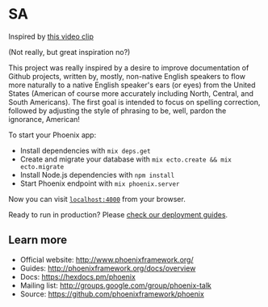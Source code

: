 # SA

Inspired by [this video clip](https://youtu.be/sFCkywDgjQQ)

(Not really, but great inspiration no?)

This project was really inspired by a desire to improve documentation of Github projects, written by, mostly, non-native
English speakers to flow more naturally to a native English speaker's ears (or eyes) from the United States (American of course more accurately including North, Central, and South Americans).  The first goal is intended to focus on spelling correction, followed by adjusting the style of phrasing to be, well, pardon the ignorance, American!

To start your Phoenix app:

  * Install dependencies with `mix deps.get`
  * Create and migrate your database with `mix ecto.create && mix ecto.migrate`
  * Install Node.js dependencies with `npm install`
  * Start Phoenix endpoint with `mix phoenix.server`

Now you can visit [`localhost:4000`](http://localhost:4000) from your browser.

Ready to run in production? Please [check our deployment guides](http://www.phoenixframework.org/docs/deployment).

## Learn more

  * Official website: http://www.phoenixframework.org/
  * Guides: http://phoenixframework.org/docs/overview
  * Docs: https://hexdocs.pm/phoenix
  * Mailing list: http://groups.google.com/group/phoenix-talk
  * Source: https://github.com/phoenixframework/phoenix
